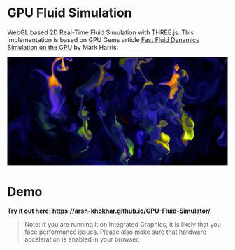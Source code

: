 # GPU Fluid Simulation

WebGL based 2D Real-Time Fluid Simulation with THREE.js. This implementation is based on GPU Gems article [Fast Fluid Dynamics Simulation on the GPU]( https://developer.download.nvidia.com/books/HTML/gpugems/gpugems_ch38.html) by Mark Harris.


![Image description](./screenshot.png)

# Demo

**Try it out here: https://arsh-khokhar.github.io/GPU-Fluid-Simulator/**

> Note: If you are running it on Integrated Graphics, it is likely that you face performance issues. Please also make sure that hardware accelaration is enabled in your browser. 

